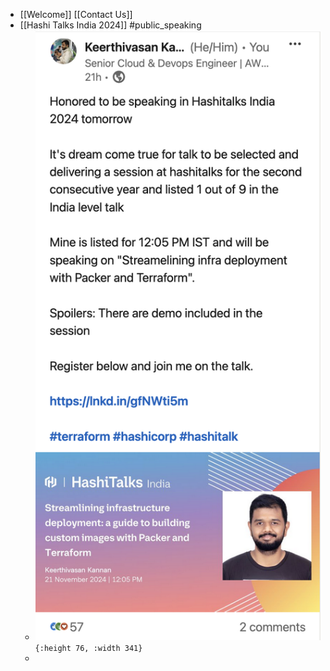 - [[Welcome]] [[Contact Us]]
- [[Hashi Talks India 2024]] #public_speaking
	- ![image.png](../assets/image_1732166772272_0.png)`{:height 76, :width 341}`
	-